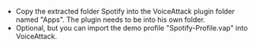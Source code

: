 - Copy the extracted folder Spotify into the VoiceAttack plugin folder named "Apps". The plugin needs to be into his own folder.
- Optional, but you can import the demo profile "Spotify-Profile.vap" into VoiceAttack.